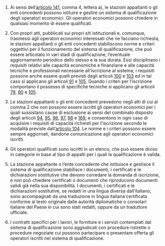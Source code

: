 1. Ai sensi dell’[articolo 141](/index.html?article=articolo-141&version=2), comma 4, lettera a), le stazioni appaltanti o gli enti concedenti possono istituire e gestire un sistema di qualificazione degli operatori economici. Gli operatori economici possono chiedere in qualsiasi momento di essere qualificati.

2. Con propri atti, pubblicati sui propri siti istituzionali e, comunque, trasmessi agli operatori economici interessati che ne facciano richiesta, le stazioni appaltanti o gli enti concedenti stabiliscono norme e criteri oggettivi per il funzionamento del sistema di qualificazione, che può essere articolato in vari stadi di qualificazione, l’eventuale aggiornamento periodico dello stesso e la sua durata. Essi disciplinano i requisiti relativi alle capacità economiche e finanziarie e alle capacità tecniche e professionali necessarie all’iscrizione al sistema; i requisiti possono anche essere quelli previsti dagli articoli [100](/index.html?article=articolo-100&version=2) e [103](/index.html?article=articolo-103&version=2) ed in tal caso si applicano gli articoli [91](/index.html?article=articolo-91&version=1) e [105](/index.html?article=articolo-105&version=2). Quando i criteri per l’iscrizione comportano il possesso di specifiche tecniche si applicano gli articoli [79](/index.html?article=articolo-79&version=1), [80](/index.html?article=articolo-80&version=1) e [105](/index.html?article=articolo-105&version=2).

3. Le stazioni appaltanti o gli enti concedenti prevedono negli atti di cui al comma 2 che non possono essere iscritti gli operatori economici per i quali sussistano cause di esclusione ai sensi del combinato disposto degli articoli [94](/index.html?article=articolo-94&version=1), [95](/index.html?article=articolo-95&version=1), [96](/index.html?article=articolo-96&version=1), [97](/index.html?article=articolo-97&version=1), [98](/index.html?article=articolo-98&version=1) e [169](/index.html?article=articolo-169&version=1), e consentono in ogni caso di acquisire i requisiti di capacità richiesti per l’iscrizione secondo le modalità previste dall’[articolo 104](/index.html?article=articolo-104&version=2). Le norme e i criteri possono essere sempre aggiornati, dandone comunicazione agli operatori economici iscritti.

4. Gli operatori qualificati sono iscritti in un elenco, che può essere diviso in categorie in base al tipo di appalti per i quali la qualificazione è valida.

5. La stazione appaltante o l’ente concedente che istituisce e gestisce il sistema di qualificazione stabilisce i documenti, i certificati e le dichiarazioni sostitutive che devono corredare la domanda di iscrizione, e non può chiedere certificati o documenti che riproducono documenti validi già nella sua disponibilità. I documenti, i certificati e le dichiarazioni sostitutive, se redatti in una lingua diversa dall’italiano, sono accompagnati da una traduzione in lingua italiana certificata conforme al testo originale dalle autorità diplomatiche o consolari italiane del Paese in cui sono stati redatti, oppure da un traduttore ufficiale.

6. I contratti specifici per i lavori, le forniture e i servizi contemplati dal sistema di qualificazione sono aggiudicati con procedure ristrette o procedure negoziate cui possono partecipare o presentare offerta gli operatori iscritti nel sistema di qualificazione.
